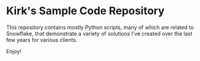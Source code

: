 # Kirk's Sample Code Repository

This repository contains mostly Python scripts, many of which are related to Snowflake, that demonstrate a variety of solutions I've created over the last few years for various clients.

Enjoy!
